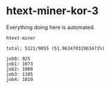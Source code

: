 # htext-miner-kor-3

Everything doing here is automated.

```
htext-miner

total: 5121/9855 (51.96347031963471%)

job0: 925
job1: 1073
job2: 1008
job3: 1105
job4: 1010
```